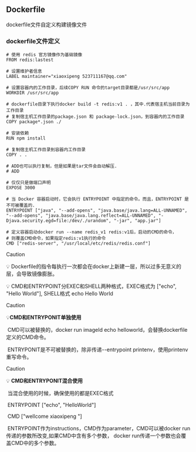 ## Dockerfile

dockerfile文件自定义构建镜像文件

### dockerfile文件定义

```shell
# 使用 redis 官方镜像作为基础镜像
FROM redis:lastest

# 设置维护者信息
LABEL maintainer="xiaoxipeng 523711167@qq.com"

# 设置容器内的工作目录，后续COPY RUN 命令的target目录都是/usr/src/app
WORKDIR /usr/src/app

# dockerfile目录下执行docker build -t redis:v1 . ，其中.代表宿主机当前目录为工作目录
# 复制宿主机工作目录的package.json 和 package-lock.json，到容器内的工作目录
COPY package*.json ./

# 安装依赖
RUN npm install

# 复制宿主机工作目录到容器内工作目录
COPY . .

# ADD也可以执行复制，但是如果是tar文件会自动解压.
# ADD

# 仅仅只是做端口声明
EXPOSE 3000

# 当 Docker 容器启动时，它会执行 ENTRYPOINT 中指定的命令。而且，ENTRYPOINT 是不可被覆盖的.
ENTRYPOINT ["java", "--add-opens", "java.base/java.lang=ALL-UNNAMED", "--add-opens", "java.base/java.lang.reflect=ALL-UNNAMED", "-Djava.security.egd=file:/dev/./urandom", "-jar", "app.jar"]

# 定义容器启动docker run --name redis_v1 redis:v1后，启动的CMD的命令，
# 则覆盖CMD命令，如果指定redis:v1执行的命令
CMD ["redis-server", "/usr/local/etc/redis/redis.conf"]
```

> [!CAUTION]
>
> 💡 Dockerfile的指令每执行一次都会在docker上新建一层，所以过多无意义的层，会导致镜像膨胀。
>
> 💡 CMD和ENTRYPOINT分EXEC和SHELL两种格式，EXEC格式为 ["echo", "Hello World"], SHELL格式 echo Hello World

> [!CAUTION]
>
> 💡**CMD和ENTRYPONIT单独使用**
>
> ​     CMD可以被替换的，docker run imageId echo helloworld，会替换dockerfile定义的CMD命令。
>
> ​     ENTRYPONIT是不可被替换的，除非传递--entrypoint printenv，使用printenv重写命令。

> [!CAUTION]
>
> 💡  **CMD和ENTRYPONIT混合使用**
>
> ​       当混合使用的时候，确保使用的都是EXEC格式
>
> ​       ENTRYPOINT ["echo", "HelloWorld"]
>
> ​       CMD ["wellcome xiaoxipeng "]
>
> ​       ENTRYPOINT作为instructions，CMD作为parameter，CMD可以被docker run传递的参数所改变,如果CMD中含有多个参数，	       docker run传递一个参数也会覆盖CMD中的多个参数。

